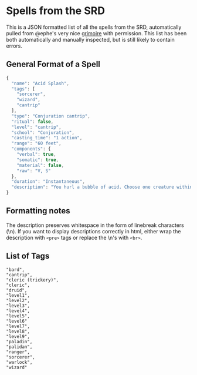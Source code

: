 # Spells from the SRD

This is a JSON formatted list of all the spells from the SRD, automatically pulled from @ephe's very nice [grimoire](https://github.com/ephe/grimoire/) with permission. This list has been both automatically and manually inspected, but is still likely to contain errors.

## General Format of a Spell

```javascript
{
  "name": "Acid Splash",
  "tags": [
    "sorcerer",
    "wizard",
    "cantrip"
  ],
  "type": "Conjuration cantrip",
  "ritual": false,
  "level": "cantrip",
  "school": "Conjuration",
  "casting_time": "1 action",
  "range": "60 feet",
  "components": {
    "verbal": true,
    "somatic": true,
    "material": false,
    "raw": "V, S"
  },
  "duration": "Instantaneous",
  "description": "You hurl a bubble of acid. Choose one creature within range, or choose two creatures within range that are within 5 feet of each other. A target must succeed on a Dexterity saving throw or take 1d6 acid damage.\n\nThis spell's damage increases by 1d6 when you reach 5th level (2d6), 11th level (3d6), and 17th level (4d6)."
}
```

## Formatting notes

The description preserves whitespace in the form of linebreak characters (\n). If you want to display descriptions correctly in html, either wrap the description with `<pre>` tags or replace the \n's with `<br>`.

## List of Tags

```
"bard",
"cantrip",
"cleric (trickery)",
"cleric",
"druid",
"level1",
"level2",
"level3",
"level4",
"level5",
"level6"
"level7",
"level8",
"level9",
"paladin",
"palidan",
"ranger",
"sorcerer",
"warlock",
"wizard"
```
